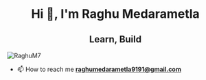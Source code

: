 <h1 align="center">Hi 👋, I'm Raghu Medarametla</h1>
<h2 align="center">Learn, Build</h2>

<p align="left"> <img src="https://komarev.com/ghpvc/?username=RaghuM7&label=Profile%20views&color=0e75b6&style=flat" alt="RaghuM7" /> </p>

- 📫 How to reach me **raghumedarametla9191@gmail.com**
